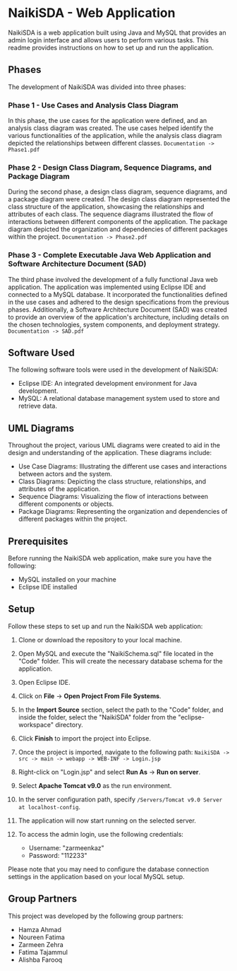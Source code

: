 # NaikiSDA - Web Application

NaikiSDA is a web application built using Java and MySQL that provides an admin login interface and allows users to perform various tasks. This readme provides instructions on how to set up and run the application.


## Phases

The development of NaikiSDA was divided into three phases:

### Phase 1 - Use Cases and Analysis Class Diagram

In this phase, the use cases for the application were defined, and an analysis class diagram was created. The use cases helped identify the various functionalities of the application, while the analysis class diagram depicted the relationships between different classes.
`Documentation -> Phase1.pdf`

### Phase 2 - Design Class Diagram, Sequence Diagrams, and Package Diagram

During the second phase, a design class diagram, sequence diagrams, and a package diagram were created. The design class diagram represented the class structure of the application, showcasing the relationships and attributes of each class. The sequence diagrams illustrated the flow of interactions between different components of the application. The package diagram depicted the organization and dependencies of different packages within the project.
`Documentation -> Phase2.pdf`

### Phase 3 - Complete Executable Java Web Application and Software Architecture Document (SAD)

The third phase involved the development of a fully functional Java web application. The application was implemented using Eclipse IDE and connected to a MySQL database. It incorporated the functionalities defined in the use cases and adhered to the design specifications from the previous phases. Additionally, a Software Architecture Document (SAD) was created to provide an overview of the application's architecture, including details on the chosen technologies, system components, and deployment strategy.
`Documentation -> SAD.pdf`

## Software Used

The following software tools were used in the development of NaikiSDA:

- Eclipse IDE: An integrated development environment for Java development.
- MySQL: A relational database management system used to store and retrieve data.

## UML Diagrams

Throughout the project, various UML diagrams were created to aid in the design and understanding of the application. These diagrams include:

- Use Case Diagrams: Illustrating the different use cases and interactions between actors and the system.
- Class Diagrams: Depicting the class structure, relationships, and attributes of the application.
- Sequence Diagrams: Visualizing the flow of interactions between different components or objects.
- Package Diagrams: Representing the organization and dependencies of different packages within the project.

## Prerequisites

Before running the NaikiSDA web application, make sure you have the following:

- MySQL installed on your machine
- Eclipse IDE installed

## Setup

Follow these steps to set up and run the NaikiSDA web application:

1. Clone or download the repository to your local machine.

2. Open MySQL and execute the "NaikiSchema.sql" file located in the "Code" folder. This will create the necessary database schema for the application.

3. Open Eclipse IDE.

4. Click on **File** -> **Open Project From File Systems**.

5. In the **Import Source** section, select the path to the "Code" folder, and inside the folder, select the "NaikiSDA" folder from the "eclipse-workspace" directory.

6. Click **Finish** to import the project into Eclipse.

7. Once the project is imported, navigate to the following path:
   `NaikiSDA -> src -> main -> webapp -> WEB-INF -> Login.jsp`

8. Right-click on "Login.jsp" and select **Run As** -> **Run on server**.

9. Select **Apache Tomcat v9.0** as the run environment.

10. In the server configuration path, specify `/Servers/Tomcat v9.0 Server at localhost-config`.

11. The application will now start running on the selected server.

12. To access the admin login, use the following credentials:
    - Username: "zarmeenkaz"
    - Password: "112233"

Please note that you may need to configure the database connection settings in the application based on your local MySQL setup.

## Group Partners

This project was developed by the following group partners:

- Hamza Ahmad
- Noureen Fatima
- Zarmeen Zehra
- Fatima Tajammul
- Alishba Farooq
